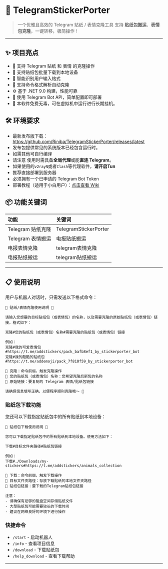 # 🚀 TelegramStickerPorter

> 一个优雅且高效的 Telegram 贴纸 / 表情克隆工具
> 支持 **贴纸包搬运**、**表情包克隆**，一键转移，极简操作！

------

## ✨ 项目亮点

- 💎 支持 Telegram 贴纸 和 表情 的克隆操作
- 💾 支持贴纸包批量下载到本地设备
- 🧠 智能识别用户输入格式
- 🔄 支持命令格式解析自动克隆
- ⚙️ 基于 .NET 9.0 构建，性能可靠
- 🔐 使用 Telegram Bot API，简单配置即可部署
- 🧩 本软件免费无毒，可在虚拟机中运行进行长期挂机。


## 🛠 环境要求

- 最新发布版下载：https://github.com/Riniba/TelegramStickerPorter/releases/latest
- 发布包提供常见的系统版本已经包含运行时。
- 如需其他可自行编译
- 请注意 使用时需具备**全局代理**或能**直连 Telegram**。
- 如果使用的`v2rayN`或者`Clash`等代理软件，**请开启Tun**
- 推荐直接部署到服务器
- 必须拥有一个已申请的 Telegram Bot Token
-  部署教程（适用于小白用户）：[点击查看 Wiki](https://github.com/riniba/TelegramStickerPorter/wiki)



## 📦 功能关键词

| 功能              | 关键词                |
| :---------------- | :-------------------- |
| Telegram 贴纸克隆 | TelegramStickerPorter |
| Telegram 表情搬运 | 电报贴纸搬运          |
| 电报表情克隆      | telegram表情克隆      |
| 电报贴纸搬运      | telegram贴纸搬运      |

------

## 📋 使用说明

用户与机器人对话时，只需发送以下格式命令：

```
💎 贴纸/表情克隆使用说明 💎
 
请输入您想要的目标贴纸包（或表情包）的名称，以及需要克隆的原始贴纸包（或表情包）链接，格式如下： 
 
克隆#您的贴纸包（或表情包）名称#需要克隆的贴纸包（或表情包）链接
 
例如：  
克隆#我的可爱表情包#https://t.me/addstickers/pack_bafb8ef1_by_stickerporter_bot  
克隆#我的酷酷的贴纸包#https://t.me/addemoji/pack_7f810f59_by_stickerporter_bot  

🔹 克隆：命令前缀，触发克隆操作  
🔹 您的贴纸包（或表情包）名称：您希望克隆后新包的名称  
🔹 原始链接：要复制的 Telegram 表情/贴纸包链接  

请确保信息填写正确，以便程序顺利克隆哦～ 🚀
```

### 贴纸包下载功能
您还可以下载指定贴纸包中的所有贴纸到本地设备：

```
💾 贴纸包下载使用说明 💾

您可以下载指定贴纸包中的所有贴纸到本地设备。使用方法如下：

下载#目标文件夹路径#贴纸包链接

例如：
下载#./Downloads/my-stickers#https://t.me/addstickers/animals_collection

🔹 下载：命令前缀，触发下载操作
🔹 目标文件夹路径：存放下载贴纸的本地文件夹路径
🔹 贴纸包链接：要下载的Telegram贴纸包链接

注意：
- 请确保有足够的磁盘空间存储贴纸文件
- 大型贴纸包可能需要较长的下载时间
- 建议在网络良好的环境下进行操作
```

### 快捷命令
- `/start` - 启动机器人
- `/info` - 查看项目信息
- `/download` - 下载贴纸包
- `/help_download` - 查看下载帮助

------
